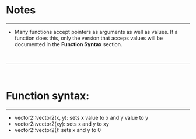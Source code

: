 <h1>Notes</h1>
<hr />
<ul>
  <li>Many functions accept pointers as arguments as well as values. If a function does this, only the version that acceps values will be documented in the <b>Function Syntax</b> section.
</ul>

<br />
<hr />
<br />
  
<h1>Function syntax: </h1>

<hr />

<ul>
  <li>vector2::vector2(x, y): sets x value to x and y value to y</li>
  <li>vector2::vector2(xy): sets x and y to xy</li>
  <li>vector2::vector2(): sets x and y to 0</li>
</ul>
